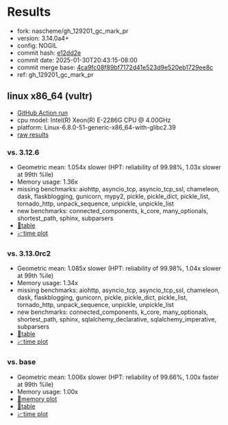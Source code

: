 # Results

- fork: nascheme/gh_129201_gc_mark_pr
- version: 3.14.0a4+
- config: NOGIL
- commit hash: [e12dd2e](https://github.com/nascheme/cpython/commit/e12dd2e)
- commit date: 2025-01-30T20:43:15-08:00
- commit merge base: [4ca9fc08f89bf7172d41e523d9e520eb1729ee8c](https://github.com/python/cpython/commit/4ca9fc08f89bf7172d41e523d9e520eb1729ee8c)
- ref: gh_129201_gc_mark_pr

## linux x86_64 (vultr)

- [GitHub Action run](https://github.com/facebookexperimental/free-threading-benchmarking/actions/runs/13066803451)
- cpu model: Intel(R) Xeon(R) E-2286G CPU @ 4.00GHz
- platform: Linux-6.8.0-51-generic-x86_64-with-glibc2.39
- [raw results](bm-20250130-vultr-x86_64-nascheme-gh_129201_gc_mark_pr-3.14.0a4%2B-e12dd2e.json)

### vs. 3.12.6

- Geometric mean: 1.054x slower (HPT: reliability of 99.98%, 1.03x slower at 99th %ile)
- Memory usage: 1.36x
- missing benchmarks: aiohttp, asyncio_tcp, asyncio_tcp_ssl, chameleon, dask, flaskblogging, gunicorn, mypy2, pickle, pickle_dict, pickle_list, tornado_http, unpack_sequence, unpickle, unpickle_list
- new benchmarks: connected_components, k_core, many_optionals, shortest_path, sphinx, subparsers
- [📄table](bm-20250130-vultr-x86_64-nascheme-gh_129201_gc_mark_pr-3.14.0a4%2B-e12dd2e-vs-3.12.6.md)
- [📈time plot](bm-20250130-vultr-x86_64-nascheme-gh_129201_gc_mark_pr-3.14.0a4%2B-e12dd2e-vs-3.12.6.svg)

### vs. 3.13.0rc2

- Geometric mean: 1.085x slower (HPT: reliability of 99.98%, 1.04x slower at 99th %ile)
- Memory usage: 1.34x
- missing benchmarks: aiohttp, asyncio_tcp, asyncio_tcp_ssl, chameleon, dask, flaskblogging, gunicorn, pickle, pickle_dict, pickle_list, tornado_http, unpack_sequence, unpickle, unpickle_list
- new benchmarks: connected_components, k_core, many_optionals, shortest_path, sphinx, sqlalchemy_declarative, sqlalchemy_imperative, subparsers
- [📄table](bm-20250130-vultr-x86_64-nascheme-gh_129201_gc_mark_pr-3.14.0a4%2B-e12dd2e-vs-3.13.0rc2.md)
- [📈time plot](bm-20250130-vultr-x86_64-nascheme-gh_129201_gc_mark_pr-3.14.0a4%2B-e12dd2e-vs-3.13.0rc2.svg)

### vs. base

- Geometric mean: 1.006x slower (HPT: reliability of 99.66%, 1.00x faster at 99th %ile)
- Memory usage: 1.00x
- [🧠memory plot](bm-20250130-vultr-x86_64-nascheme-gh_129201_gc_mark_pr-3.14.0a4%2B-e12dd2e-vs-base-mem.svg)
- [📄table](bm-20250130-vultr-x86_64-nascheme-gh_129201_gc_mark_pr-3.14.0a4%2B-e12dd2e-vs-base.md)
- [📈time plot](bm-20250130-vultr-x86_64-nascheme-gh_129201_gc_mark_pr-3.14.0a4%2B-e12dd2e-vs-base.svg)

